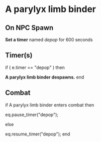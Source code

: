 # A parylyx limb binder


## On NPC Spawn

**Set a timer** named *depop* for 600 seconds


## Timer(s)

if ( e.timer == "depop" ) then


**A parylyx limb binder despawns.**
end



## Combat

if  A parylyx limb binder enters combat  then


eq.pause_timer("depop");

else


eq.resume_timer("depop");
end
